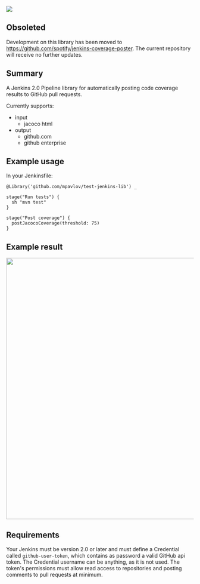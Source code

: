 ![](https://img.shields.io/badge/development%20status-obsoleted-red.svg)

## Obsoleted

Development on this library has been moved to https://github.com/spotify/jenkins-coverage-poster. The current repository will receive no further updates.

## Summary

A Jenkins 2.0 Pipeline library for automatically posting code coverage results to GitHub pull requests.

Currently supports:
 * input
   * jacoco html
 * output
   * github.com
   * github enterprise

## Example usage
In your Jenkinsfile:
```
@Library('github.com/mpavlov/test-jenkins-lib') _

stage("Run tests") {
  sh "mvn test"
}

stage("Post coverage") {
  postJacocoCoverage(threshold: 75)
}
```

## Example result

<img src="./coverage_pass.png" width="700" />

## Requirements

Your Jenkins must be version 2.0 or later and must define a Credential called `github-user-token`, which contains as password a valid GitHub api token. The Credential username can be anything, as it is not used. The token's permissions must allow read access to repositories and posting comments to pull requests at minimum.

